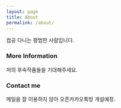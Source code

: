 ```yaml
---
layout: page
title: About
permalink: /about/
---
```


컴공 다니는 평범한 사람입니다.

### More Information

저의 후속작품들을 기대해주세요.


### Contact me

메일을 잘 이용하지 않아 오픈카카오톡방 개설예정.

